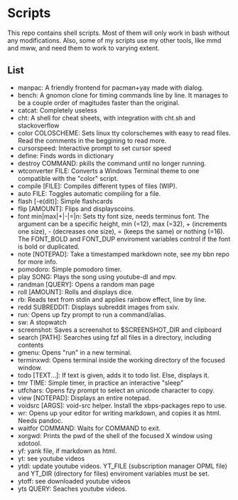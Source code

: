 # Scripts

This repo contains shell scripts. Most of them will only work in bash without
any modifications. Also, some of my scripts use my other tools, like mmd and
mww, and need them to work to varying extent.

## List

- manpac: A friendly frontend for pacman+yay made with dialog.
- bench: A gnomon clone for timing commands line by line.
  It manages to be a couple order of magitudes faster than the original.
- catcat: Completely useless
- cht: A shell for cheat sheets, with integration with cht.sh and stackoverflow
- color COLOSCHEME: Sets linux tty colorschemes with easy to read files.
  Read the comments in the beggining to read more.
- cursorspeed: Interactive prompt to set cursor speed
- define: Finds words in dictionary
- destroy COMMAND: pkills the command until no longer running.
- wtconverter FILE: Converts a Windows Terminal theme to one compatible with
  the "color" script.
- compile [FILE]: Compiles different types of files (WIP).
- auto FILE: Toggles automatic compiling for a file.
- flash [-e(dit)]: Simple flashcards
- flip [AMOUNT]: Flips and displayscoins.
- font min|max|+|-|=|n: Sets tty font size, needs terminus font. The argument
  can be a specific height, min (=12), max (=32), + (increments one size), -
  (decreases one size), = (keeps the same) or nothing (=16). The FONT\_BOLD
  and FONT\_DUP enviroment variables control if the font is bold or duplicated.
- note [NOTEPAD]: Take a timestamped markdown note, see my bbn repo for more
  info.
- pomodoro: Simple pomodoro timer.
- play SONG: Plays the song using youtube-dl and mpv.
- randman [QUERY]: Opens a random man page
- roll [AMOUNT]: Rolls and displays dice.
- rb: Reads text from stdin and applies rainbow effect, line by line.
- redd SUBREDDIT: Displays subreddit images from sxiv.
- run: Opens up fzy prompt to run a command/alias.
- sw: A stopwatch
- screenshot: Saves a screenshot to $SCREENSHOT_DIR and clipboard
- search [PATH]: Searches using fzf all files in a directory, including contents
- gmenu: Opens "run" in a new terminal.
- terminxwd: Opens terminal inside the working directory of the focused window.
- todo [TEXT...]: If text is given, adds it to todo list. Else, displays it.
- tmr TIME: Simple timer, in practice an interactive "sleep"
- utfchars: Opens fzy prompt to select an unicode character to copy.
- view [NOTEPAD]: Displays an entire notepad.
- voidsrc [ARGS]: void-src helper. Install the xbps-packages repo to use.
- wr: Opens up your editor for writing markdown, and copies it as html. Needs
  pandoc.
- waitfor COMMAND: Waits for COMMAND to exit.
- xorgwd: Prints the pwd of the shell of the focused X window using xdotool.
- yf: yank file, if markdown as html.
- yt: see youtube videos 
- ytdl: update youtube videos. YT\_FILE (subscription manager OPML file) and 
  YT\_DIR (directory for files) enviroment variables must be set.
- ytoff: see downloaded youtube videos
- yts QUERY: Seaches youtube videos.
